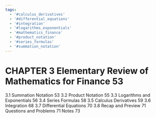 ```yaml
---
tags:
  - '#calculus_derivatives'
  - '#differential_equations'
  - '#integration'
  - '#logarithms_exponentials'
  - '#mathematics_finance'
  - '#product_notation'
  - '#series_formulas'
  - '#summation_notation'
---
```

# CHAPTER 3 Elementary Review of Mathematics for Finance 53

3.1 Summation Notation 53
3.2 Product Notation 55
3.3 Logarithms and Exponentials 56
3.4 Series Formulas 58
3.5 Calculus Derivatives 59
3.6 Integration 68
3.7 Differential Equations 70
3.8 Recap and Preview 71
Questions and Problems 71
Notes 73
